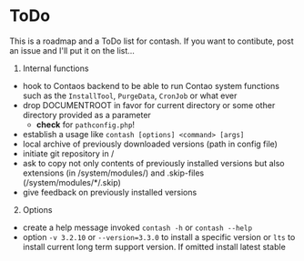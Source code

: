 # ToDo

This is a roadmap and a ToDo list for contash. If you want to contibute, post an issue and I'll put it on the list…

1. Internal functions
  - hook to Contaos backend to be able to run Contao system functions such as the `InstallTool`, `PurgeData`, `CronJob` or what ever
  - drop DOCUMENTROOT in favor for current directory or some other directory provided as a parameter
      - **check** for `pathconfig.php`!
  - establish a usage like `contash [options] <command> [args]`
  - local archive of previously downloaded versions (path in config file)
  - initiate git repository in /
  - ask to copy not only contents of previously installed versions but also extensions (in /system/modules/) and .skip-files (/system/modules/*/.skip)
  - give feedback on previously installed versions

2. Options
  - create a help message invoked `contash -h` or `contash --help`
  - option `-v 3.2.10` or `--version=3.3.0` to install a specific version or `lts` to install current long term support version. If omitted install latest stable
